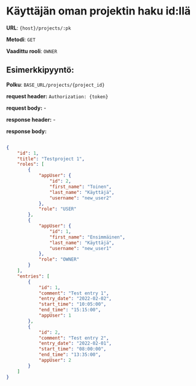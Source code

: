 # Käyttäjän oman projektin haku id:llä

**URL**: `{host}/projects/:pk`

**Metodi**: `GET`

**Vaadittu rooli**: `OWNER`

## Esimerkkipyyntö:

**Polku**: `BASE_URL/projects/{project_id}`

**request header:** `Authorization: {token}`

**request body:** -

**response header:** -

**response body:**

```json

{
    "id": 1,
    "title": "Testproject 1",
    "roles": [
        {
            "appUser": {
                "id": 2,
                "first_name": "Toinen",
                "last_name": "Käyttäjä",
                "username": "new_user2"
            },
            "role": "USER"
        },
        {
            "appUser": {
                "id": 1,
                "first_name": "Ensimmäinen",
                "last_name": "Käyttäjä",
                "username": "new_user1"
            },
            "role": "OWNER"
        }
    ],
    "entries": [
        {
            "id": 1,
            "comment": "Test entry 1",
            "entry_date": "2022-02-02",
            "start_time": "10:05:00",
            "end_time": "15:15:00",
            "appUser": 1
        },
        {
            "id": 2,
            "comment": "Test entry 2",
            "entry_date": "2022-02-01",
            "start_time": "08:00:00",
            "end_time": "13:35:00",
            "appUser": 2
        }
    ]
}
```
